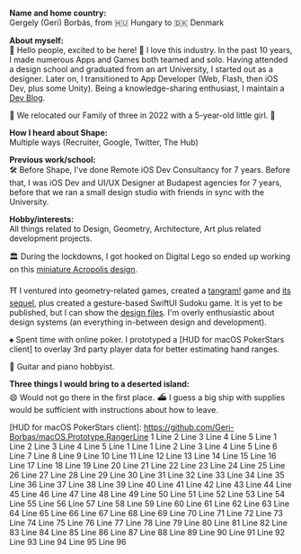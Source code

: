 **Name and home country:**<br />
Gergely (Geri) Borbás, from 🇭🇺 Hungary to 🇩🇰 Denmark

**About myself:**<br />
👋 Hello people, excited to be here! 📱 I love this industry. In the past 10 years, I made numerous Apps and Games both teamed and solo. Having attended a design school and graduated from an art University, I started out as a designer. Later on, I transitioned to App Developer (Web, Flash, then iOS Dev, plus some Unity). Being a knowledge-sharing enthusiast, I maintain a [Dev Blog].

 🎉 We relocated our Family of three in 2022 with a 5-year-old little girl. 🦄

**How I heard about Shape:**<br />
Multiple ways (Recruiter, Google, Twitter, The Hub)

**Previous work/school:**<br />
🛠️ Before Shape, I've done Remote iOS Dev Consultancy for 7 years. Before that, I was iOS Dev and UI/UX Designer at Budapest agencies for 7 years, before that we ran a small design studio with friends in sync with the University.

**Hobby/interests:**<br />
All things related to Design, Geometry, Architecture, Art plus related development projects.

🏛️ During the lockdowns, I got hooked on Digital Lego so ended up working on this [miniature Acropolis design].

⛩️ I ventured into geometry-related games, created a [tangram!] game and [its sequel], plus created a gesture-based SwiftUI Sudoku game. It is yet to be published, but I can show the [design files]. I'm overly enthusiastic about design systems (an everything in-between design and development).

♠️ Spent time with online poker. I prototyped a [HUD for macOS PokerStars client] to overlay 3rd party player data for better estimating hand ranges.

🎹 Guitar and piano hobbyist.

**Three things I would bring to a deserted island:**<br />
😄 Would not go there in the first place. ⛴️ I guess a big ship with supplies would be sufficient with instructions about how to leave.

[Dev Blog]: https://blog.eppz.eu
[miniature Acropolis design]: https://www.dropbox.com/scl/fo/6hvdnz5sjhm8cojsdpti7/h?dl=0&rlkey=slpqk6x0vl1xpsf789v223nmh
[tangram!]: https://apps.apple.com/us/app/id409914201
[its sequel]: https://apps.apple.com/us/app/id1200669138
[design files]: https://www.figma.com/file/I492HQCyjsgteeha3SPwa7/Sudoku
[HUD for macOS PokerStars client]: https://github.com/Geri-Borbas/macOS.Prototype.RangerLine 1
Line 2
Line 3
Line 4
Line 5
Line 1
Line 2
Line 3
Line 4
Line 5
Line 1
Line 1
Line 2
Line 3
Line 4
Line 5
Line 6
Line 7
Line 8
Line 9
Line 10
Line 11
Line 12
Line 13
Line 14
Line 15
Line 16
Line 17
Line 18
Line 19
Line 20
Line 21
Line 22
Line 23
Line 24
Line 25
Line 26
Line 27
Line 28
Line 29
Line 30
Line 31
Line 32
Line 33
Line 34
Line 35
Line 36
Line 37
Line 38
Line 39
Line 40
Line 41
Line 42
Line 43
Line 44
Line 45
Line 46
Line 47
Line 48
Line 49
Line 50
Line 51
Line 52
Line 53
Line 54
Line 55
Line 56
Line 57
Line 58
Line 59
Line 60
Line 61
Line 62
Line 63
Line 64
Line 65
Line 66
Line 67
Line 68
Line 69
Line 70
Line 71
Line 72
Line 73
Line 74
Line 75
Line 76
Line 77
Line 78
Line 79
Line 80
Line 81
Line 82
Line 83
Line 84
Line 85
Line 86
Line 87
Line 88
Line 89
Line 90
Line 91
Line 92
Line 93
Line 94
Line 95
Line 96
